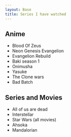```yaml
---
layout: Base
title: Series I have watched
---
```

## Anime

- Blood Of Zeus 
- Neon Genesis Evangelion 
- Evangelion Rebuild
- Baki season 1
- Onimusha
- Yasuke
- The Clone wars
- Bad Batch


## Series and Movies

- All of us are dead 
- Interstellar 
- Star Wars (all movies)
- Ahsoka
- Mandalorian 
